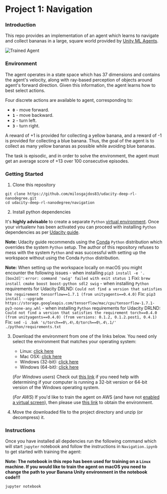 [//]: # (Image References)

[image1]: https://user-images.githubusercontent.com/10624937/42135619-d90f2f28-7d12-11e8-8823-82b970a54d7e.gif "Trained Agent"

# Project 1: Navigation

### Introduction

This repo provides an implementation of an agent which learns to navigate and collect bananas in a large, square world provided by [Unity ML Agents](https://github.com/Unity-Technologies/ml-agents).

![Trained Agent][image1]

### Environment

The agent operates in a state space which has 37 dimensions and contains the agent's velocity, along with ray-based perception of objects around agent's forward direction. Given this information, the agent learns how to best select actions.

Four discrete actions are available to agent, corresponding to:
- **`0`** - move forward.
- **`1`** - move backward.
- **`2`** - turn left.
- **`3`** - turn right.

A reward of +1 is provided for collecting a yellow banana, and a reward of -1 is provided for collecting a blue banana. Thus, the goal of the agent is to collect as many yellow bananas as possible while avoiding blue bananas.

The task is episodic, and in order to solve the environment, the agent must get an average score of +13 over 100 consecutive episodes.

### Getting Started

1. Clone this repository

```
git clone https://github.com/milosgajdos83/udacity-deep-rl-nanodegree.git
cd udacity-deep-rl-nanodegree/navigation
```

2. Install python dependencies

It's **highly advisable** to create a separate `Python` [virtual environment](https://docs.python-guide.org/dev/virtualenvs/). Once your virtualenv has been activated you can proceed with installing `Python` dependencies as per [Udacity guide](https://github.com/udacity/deep-reinforcement-learning#dependencies).

**Note:** Udacity guide recommends using the [Conda](https://conda.io/) `Python` distribution which overrides the system `Python` setup. The author of this repository refuses to mess with the system `Python` and was successful with setting up the workspace without using the Conda `Python` distribution.

**Note:** When setting up the workspace locally on macOS you might encounter the following issues
    - when installing `pip3 install -e '.[box2d]'`: `error: command 'swig' failed with exit status 1`
      Fixi: `brew install cmake boost boost-python sdl2 swig`
    - when installing `Python` requirements for Udacity DRLND: `Could not find a version that satisfies the requirement tensorflow==1.7.1 (from unityagents==0.4.0)`
      Fix: `pip3 install --upgrade https://storage.googleapis.com/tensorflow/mac/cpu/tensorflow-1.7.1-py3-none-any.whl`
    - when installing `Python` requirements for Udacity DRLND: `Could not find a version that satisfies the requirement torch==0.4.0 (from unityagents==0.4.0) (from versions: 0.1.2, 0.1.2.post1, 0.4.1)`
      Fix: `sed -i .bak 's/torch==0\.4\.0/torch==0\.4\.1/' ./python/requirements.txt`

3. Download the environment from one of the links below. You need only select the environment that matches your operating system:
    - Linux: [click here](https://s3-us-west-1.amazonaws.com/udacity-drlnd/P1/Banana/Banana_Linux.zip)
    - Mac OSX: [click here](https://s3-us-west-1.amazonaws.com/udacity-drlnd/P1/Banana/Banana.app.zip)
    - Windows (32-bit): [click here](https://s3-us-west-1.amazonaws.com/udacity-drlnd/P1/Banana/Banana_Windows_x86.zip)
    - Windows (64-bit): [click here](https://s3-us-west-1.amazonaws.com/udacity-drlnd/P1/Banana/Banana_Windows_x86_64.zip)

    (_For Windows users_) Check out [this link](https://support.microsoft.com/en-us/help/827218/how-to-determine-whether-a-computer-is-running-a-32-bit-version-or-64) if you need help with determining if your computer is running a 32-bit version or 64-bit version of the Windows operating system.

    (_For AWS_) If you'd like to train the agent on AWS (and have not [enabled a virtual screen](https://github.com/Unity-Technologies/ml-agents/blob/master/docs/Training-on-Amazon-Web-Service.md)), then please use [this link](https://s3-us-west-1.amazonaws.com/udacity-drlnd/P1/Banana/Banana_Linux_NoVis.zip) to obtain the environment.

4. Move the downloaded file to the project directory and unzip (or decompress) it.

### Instructions

Once you have installed all depdencies run the following command which will start `jupyter` notebook and follow the instructions in `Navigation.ipynb` to get started with training the agent:

**Note: The notebook in this repo has been used for training on a `Linux` machine. If you would like to train the agent on macOS you need to change the path to your Banana Unity environment in the notebook code!!!**

```
jupyter notebook
```

